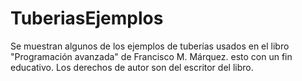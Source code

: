 # TuberiasEjemplos
Se muestran algunos de los ejemplos de tuberías usados en el libro "Programación avanzada" de Francisco M. Márquez. esto con un fin educativo. Los derechos de autor son del escritor del libro.

